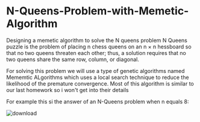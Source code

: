 # N-Queens-Problem-with-Memetic-Algorithm
Designing a memetic algorithm to solve the N queens problem
N Queens puzzle is the problem of placing n chess queens on an n × n hessboard so that no two queens threaten each other; thus, a solution requires that no two queens share the same row, column, or diagonal.

For solving this problem we will use a type of genetic algorithms named Mememtic ALgorithms which uses a local search technique to reduce the likelihood of the premature convergence. Most of this algorithm is similar to our last homework so i won't get into their details


For example this si the answer of an N-Queens problem when n equals 8:


![download](https://user-images.githubusercontent.com/61220887/151400679-7aee6157-2e45-4024-a624-e22e013a3c36.png)
